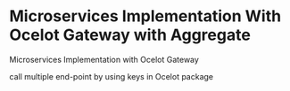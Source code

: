 # Microservices Implementation With Ocelot Gateway with Aggregate
Microservices Implementation with Ocelot Gateway

call multiple end-point by using keys in Ocelot package 
